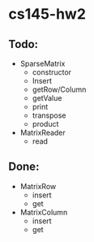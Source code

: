 # cs145-hw2

## Todo:
- SparseMatrix
  * constructor
  * Insert
  * getRow/Column
  * getValue
  * print
  * transpose
  * product
- MatrixReader
  * read

## Done:
- MatrixRow
  * insert
  * get
- MatrixColumn
  * insert
  * get
